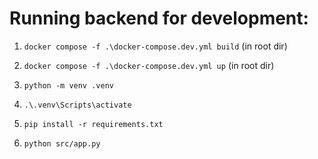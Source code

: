 # Running backend for development:

1. `docker compose -f .\docker-compose.dev.yml build` (in root dir)

1. `docker compose -f .\docker-compose.dev.yml up` (in root dir)

1. `python -m venv .venv`

2. `.\.venv\Scripts\activate`

3. `pip install -r requirements.txt`

4. `python src/app.py`
